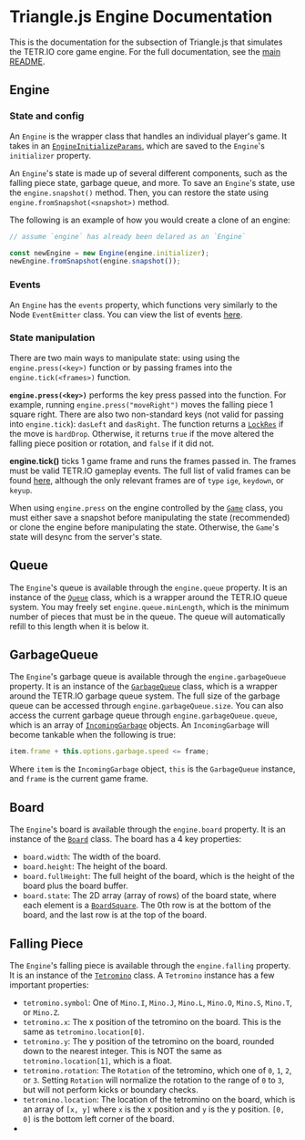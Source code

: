 # Triangle.js Engine Documentation

This is the documentation for the subsection of Triangle.js that simulates the TETR.IO core game engine. For the full documentation, see the [main README](https://triangle.haelp.dev).

## Engine

### State and config

An `Engine` is the wrapper class that handles an individual player's game. It takes in an [`EngineInitializeParams`](https://triangle.haelp.dev/interfaces/src.Engine.EngineInitializeParams.html), which are saved to the `Engine`'s `initializer` property.

An `Engine`'s state is made up of several different components, such as the falling piece state, garbage queue, and more. To save an `Engine`'s state, use the `engine.snapshot()` method. Then, you can restore the state using `engine.fromSnapshot(<snapshot>)` method.

The following is an example of how you would create a clone of an engine:

```ts
// assume `engine` has already been delared as an `Engine`

const newEngine = new Engine(engine.initializer);
newEngine.fromSnapshot(engine.snapshot());
```

### Events

An `Engine` has the `events` property, which functions very similarly to the Node `EventEmitter` class. You can view the list of events [here](https://triangle.haelp.dev/interfaces/src.Engine.Events.html).

### State manipulation

There are two main ways to manipulate state: using using the `engine.press(<key>)` function or by passing frames into the `engine.tick(<frames>)` function.

**`engine.press(<key>)`** performs the key press passed into the function. For example, running `engine.press("moveRight")` moves the falling piece 1 square right. There are also two non-standard keys (not valid for passing into `engine.tick`): `dasLeft` and `dasRight`.
The function returns a [`LockRes`](https://triangle.haelp.dev/interfaces/src.Engine.LockRes.html) if the move is `hardDrop`. Otherwise, it returns `true` if the move altered the falling piece position or rotation, and `false` if it did not.

**engine.tick(<frames>)** ticks 1 game frame and runs the frames passed in. The frames must be valid TETR.IO gameplay events. The full list of valid frames can be found [here](https://triangle.haelp.dev/modules/src.Types.Game.Replay.Frames.html), although the only relevant frames are of `type` `ige`, `keydown`, or `keyup`.

When using `engine.press` on the engine controlled by the [`Game`](https://triangle.haelp.dev/classes/src.Classes.Game.html) class, you must either save a snapshot before manipulating the state (recommended) or clone the engine before manipulating the state. Otherwise, the `Game`'s state will desync from the server's state.

## Queue

The `Engine`'s queue is available through the `engine.queue` property. It is an instance of the [`Queue`](https://triangle.haelp.dev/classes/src.Engine.Queue.html) class, which is a wrapper around the TETR.IO queue system. You may freely set `engine.queue.minLength`, which is the minimum number of pieces that must be in the queue. The queue will automatically refill to this length when it is below it.

## GarbageQueue

The `Engine`'s garbage queue is available through the `engine.garbageQueue` property. It is an instance of the [`GarbageQueue`](https://triangle.haelp.dev/classes/src.Engine.GarbageQueue.html) class, which is a wrapper around the TETR.IO garbage queue system.
The full size of the garbage queue can be accessed through `engine.garbageQueue.size`. You can also access the current garbage queue through `engine.garbageQueue.queue`, which is an array of [`IncomingGarbage`](https://triangle.haelp.dev/interfaces/src.Engine.IncomingGarbage.html) objects.
An `IncomingGarbage` will become tankable when the following is true:

```ts
item.frame + this.options.garbage.speed <= frame;
```

Where `item` is the `IncomingGarbage` object, `this` is the `GarbageQueue` instance, and `frame` is the current game frame.

## Board

The `Engine`'s board is available through the `engine.board` property. It is an instance of the [`Board`](https://triangle.haelp.dev/classes/src.Engine.Board.html) class. The board has a 4 key properties:

- `board.width`: The width of the board.
- `board.height`: The height of the board.
- `board.fullHeight`: The full height of the board, which is the height of the board plus the board buffer.
- `board.state`: The 2D array (array of rows) of the board state, where each element is a [`BoardSquare`](https://triangle.haelp.dev/types/src.Engine.BoardSquare.html). The 0th row is at the bottom of the board, and the last row is at the top of the board.

## Falling Piece

The `Engine`'s falling piece is available through the `engine.falling` property. It is an instance of the [`Tetromino`](https://triangle.haelp.dev/classes/src.Engine.Tetromino.html) class. A `Tetromino` instance has a few important properties:

- `tetromino.symbol`: One of `Mino.I`, `Mino.J`, `Mino.L`, `Mino.O`, `Mino.S`, `Mino.T`, or `Mino.Z`.
- `tetromino.x`: The x position of the tetromino on the board. This is the same as `tetromino.location[0]`.
- `tetromino.y`: The y position of the tetromino on the board, rounded down to the nearest integer. This is NOT the same as `tetromino.location[1]`, which is a float.
- `tetromino.rotation`: The `Rotation` of the tetromino, which one of `0`, `1`, `2`, or `3`. Setting `Rotation` will normalize the rotation to the range of `0` to `3`, but will not perform kicks or boundary checks.
- `tetromino.location`: The location of the tetromino on the board, which is an array of `[x, y]` where `x` is the x position and `y` is the y position. `[0, 0]` is the bottom left corner of the board.
-
